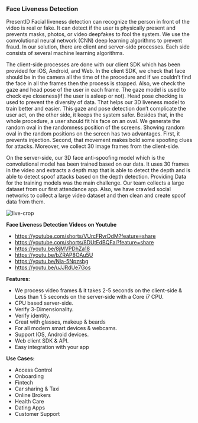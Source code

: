 ### Face Liveness Detection

PresentID Facial liveness detection can recognize the person in front of the video is real or fake. It can detect if the user is physically present and prevents masks, photos, or video deepfakes to fool the system. We use the convolutional neural network (CNN) deep learning algorithms to prevent fraud.
In our solution, there are client and server-side processes. Each side consists of several machine learning algorithms.

The client-side processes are done with our client SDK which has been provided for iOS, Android, and Web. In the client SDK, we check that face should be in the camera all the time of the procedure and if we couldn’t find the face in all the frames then the process is stopped. Also, we check the gaze and head pose of the user in each frame.
The gaze model is used to check eye closeness(if the user is asleep or not). Head pose checking is used to prevent the diversity of data. That helps our 3D liveness model to train better and easier. This gaze and pose detection don’t complicate the user act, on the other side, it keeps the system safer. Besides that, in the whole procedure, a user should fit his face on an oval. We generate the random oval in the randomness position of the screens. Showing random oval in the random positions on the screen has two advantages. First, it prevents injection. Second, that movement makes bold some spoofing clues for attacks. Moreover, we collect 30 image frames from the client-side.

On the server-side, our 3D face anti-spoofing model which is the convolutional model has been trained based on our data. It uses 30 frames in the video and extracts a depth map that is able to detect the depth and is able to detect spoof attacks based on the depth detection. Providing Data for the training models was the main challenge. Our team collects a large dataset from our first attendance app. Also, we have crawled social networks to collect a large video dataset and then clean and create spoof data from them.



![live-crop](https://presentid.com/assets/img/live-crop.png)

**Face Liveness Detection Videos on Youtube**

- https://youtube.com/shorts/VUrcFRvrDdM?feature=share
- https://youtube.com/shorts/8DUtEdBQFaI?feature=share
- https://youtu.be/8jMVPDhZa18
- https://youtu.be/bZRAP8OAu5U
- https://youtu.be/Nia-5Npzsbg
- https://youtu.be/uJJRdUe7Gos

**Features:**
- We process video frames & it takes 2-5 seconds on the client-side & Less than 1.5 seconds on the server-side with a Core i7 CPU.
- CPU based server-side.
- Verify 3-Dimensionality.
- Verify identity.
- Great with glasses, makeup & beards
- For all modern smart devices & webcams.
- Support IOS, Android devices.
- Web client SDK & API.
- Easy integration with your app

**Use Cases:**
- Access Control
- Onboarding
- Fintech
- Car sharing & Taxi
- Online Brokers
- Health Care
- Dating Apps
- Customer Support
